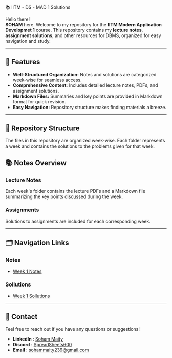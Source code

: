 📚 IITM - DS - MAD 1 Solutions

Hello there!  
**SOHAM** here. Welcome to my repository for the **IITM Modern Application Developmet 1** course. This repository contains my **lecture notes**, **assignment solutions**, and other resources for DBMS, organized for easy navigation and study.

---

## 📝 Features

- **Well-Structured Organization:** Notes and solutions are categorized week-wise for seamless access.
- **Comprehensive Content:** Includes detailed lecture notes, PDFs, and assignment solutions.
- **Markdown Files:** Summaries and key points are provided in Markdown format for quick revision.
- **Easy Navigation:** Repository structure makes finding materials a breeze.

---

## 📁 Repository Structure

The files in this repository are organized week-wise. Each folder represents a week and contains the solutions to the problems given for that week.


## 📚 Notes Overview

### Lecture Notes  
Each week's folder contains the lecture PDFs and a Markdown file summarizing the key points discussed during the week.  

### Assignments  
Solutions to assignments are included for each corresponding week.  

---

## 🗂️ Navigation Links

### Notes
- [Week 1 Notes](./Lecture%20Notes/Week%201)

### Sollutions
- [Week 1 Sollutions](./Graded%20Assesment/W1-GA.md)
---

## 💬 Contact

Feel free to reach out if you have any questions or suggestions!

- **LinkedIn** : [Soham Maity](https://www.linkedin.com/in/soham-maity-114466218)
- **Discord** : [SpreadSheets600](https://discord.com/users/727012870683885578)
- **Email** : [sohammaity239@gmail.com](mailto:sohammaity239@gmail.com)
